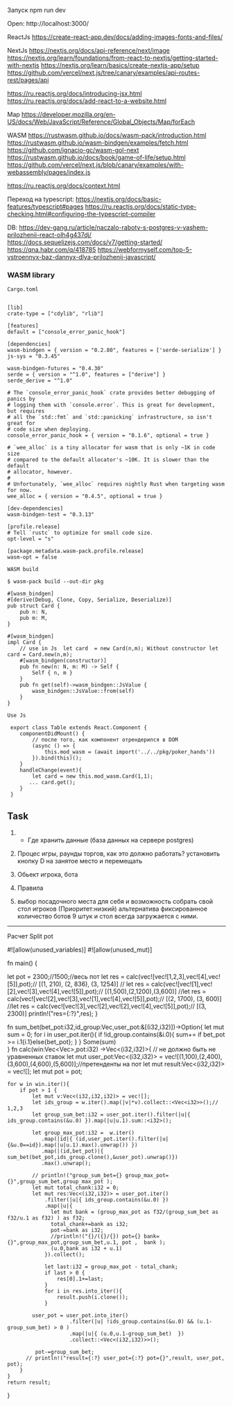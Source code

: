 
Запуск
npm run dev

Open: http://localhost:3000/


ReactJs
https://create-react-app.dev/docs/adding-images-fonts-and-files/

NextJs
https://nextjs.org/docs/api-reference/next/image
https://nextjs.org/learn/foundations/from-react-to-nextjs/getting-started-with-nextjs
https://nextjs.org/learn/basics/create-nextjs-app/setup
https://github.com/vercel/next.js/tree/canary/examples/api-routes-rest/pages/api

https://ru.reactjs.org/docs/introducing-jsx.html
https://ru.reactjs.org/docs/add-react-to-a-website.html


Map
https://developer.mozilla.org/en-US/docs/Web/JavaScript/Reference/Global_Objects/Map/forEach

WASM
https://rustwasm.github.io/docs/wasm-pack/introduction.html
https://rustwasm.github.io/wasm-bindgen/examples/fetch.html
https://github.com/ignacio-gc/wasm-gol-next
https://rustwasm.github.io/docs/book/game-of-life/setup.html
https://github.com/vercel/next.js/blob/canary/examples/with-webassembly/pages/index.js

https://ru.reactjs.org/docs/context.html

Переход на typescript:
https://nextjs.org/docs/basic-features/typescript#pages
https://ru.reactjs.org/docs/static-type-checking.html#configuring-the-typescript-compiler

DB:
https://dev-gang.ru/article/naczalo-raboty-s-postgres-v-vashem-prilozhenii-react-olh4g437dj/
https://docs.sequelizejs.com/docs/v7/getting-started/
https://qna.habr.com/q/418785
https://webformyself.com/top-5-vstroennyx-baz-dannyx-dlya-prilozhenij-javascript/

### WASM library

```
Cargo.toml


[lib]
crate-type = ["cdylib", "rlib"]

[features]
default = ["console_error_panic_hook"]

[dependencies]
wasm-bindgen = { version = "0.2.80", features = ['serde-serialize'] }
js-sys = "0.3.45"
 
wasm-bindgen-futures = "0.4.30"
serde = { version = "^1.0", features = ["derive"] }
serde_derive = "^1.0"

# The `console_error_panic_hook` crate provides better debugging of panics by
# logging them with `console.error`. This is great for development, but requires
# all the `std::fmt` and `std::panicking` infrastructure, so isn't great for
# code size when deploying.
console_error_panic_hook = { version = "0.1.6", optional = true }

# `wee_alloc` is a tiny allocator for wasm that is only ~1K in code size
# compared to the default allocator's ~10K. It is slower than the default
# allocator, however.
#
# Unfortunately, `wee_alloc` requires nightly Rust when targeting wasm for now.
wee_alloc = { version = "0.4.5", optional = true }

[dev-dependencies]
wasm-bindgen-test = "0.3.13"

[profile.release]
# Tell `rustc` to optimize for small code size.
opt-level = "s"

[package.metadata.wasm-pack.profile.release]
wasm-opt = false

```

```
WASM build

$ wasm-pack build --out-dir pkg
```

```
#[wasm_bindgen]  
#[derive(Debug, Clone, Copy, Serialize, Deserialize)]
pub struct Card {
    pub n: N,
    pub m: M,
}

#[wasm_bindgen]
impl Card {
    // use in Js  let card  = new Card(n,m); Without constructor let card = Card.new(n,m); 
    #[wasm_bindgen(constructor)]
    pub fn new(n: N, m: M) -> Self {
        Self { n, m }
    }
    pub fn get(self)->wasm_bindgen::JsValue {
        wasm_bindgen::JsValue::from(self)   
    }
}

```

```
Use Js 

 export class Table extends React.Component {
    componentDidMount() {
        // после того, как компонент отрендерился в DOM 
        (async () => {  
            this.mod_wasm = (await import('../../pkg/poker_hands'))
        }).bind(this)();
    }
    handleChange(event){
        let card = new this.mod_wasm.Card(1,1);
       ... card.get();
    }
 }

```

## Task

1. + Где хранить данные (база данных на сервере postgres)

2. Процес игры, раунды торгов, как это должно работать?
    установить кнопку D на занятое место и перемещать

3. Обьект игрока, бота

4. Правила

5. выбор посадочного места для себя и возможность собрать свой стол игроков (Приоритет:низкий)
   альтернатива фиксированное количество ботов 9 штук и стол всегда загружается с ними.



----------------------------------------------------------------------------------

Расчет Split pot

 #![allow(unused_variables)]
 #![allow(unused_mut)]
 
fn main() {
      
  let pot = 2300;//1500;//весь пот
  let res = calc(vec![vec![1,2,3],vec![4],vec![5]],pot);// [(1, 210), (2, 836), (3, 1254)]
  // let res = calc(vec![vec![1],vec![2],vec![3],vec![4],vec![5]],pot);// [(1,500),(2,1200),(3,600)]
  //let res = calc(vec![vec![2],vec![3],vec![1],vec![4],vec![5]],pot);// [(2, 1700), (3, 600)]
  //let res = calc(vec![vec![3],vec![2],vec![2],vec![4],vec![5]],pot);// [(3, 2300)]
   println!("res={:?}",res);
}
 
fn sum_bet(bet_pot:i32,id_group:Vec<i32>,user_pot:&[(i32,i32)])->Option<i32>{
 let mut sum = 0;
    for i in user_pot.iter(){
        if !id_group.contains(&i.0){
            sum+= if bet_pot >= i.1{i.1}else{bet_pot};
        }
    }
   Some(sum)   
}
fn calc(win:Vec<Vec<i32>>,pot:i32) ->Vec<(i32,i32)>{
// не должно быть не уравненных ставок
    let mut user_pot:Vec<(i32,i32)> = vec![(1,100),(2,400),(3,600),(4,600),(5,600)];//претенденты на пот
    let mut result:Vec<(i32,i32)> = vec![];
    let mut pot = pot;

     
    for w in win.iter(){
        if pot > 1 {
            let mut v:Vec<(i32,i32,i32)> = vec![];
            let ids_group = w.iter().map(|v|*v).collect::<Vec<i32>>();// 1,2,3
            let group_sum_bet:i32 = user_pot.iter().filter(|u|{ ids_group.contains(&u.0) }).map(|u|u.1).sum::<i32>();
          
            let group_max_pot:i32 =  w.iter()
               .map(|id|{ (id,user_pot.iter().filter(|u|{&u.0==id}).map(|u|u.1).max().unwrap()) })
               .map(|(id,bet_pot)|{ sum_bet(bet_pot,ids_group.clone(),&user_pot).unwrap()})
               .max().unwrap(); 
               
            // println!("group_sum_bet={} group_max_pot={}",group_sum_bet,group_max_pot );
            let mut total_chank:i32 = 0;
            let mut res:Vec<(i32,i32)> = user_pot.iter()
                .filter(|u|{ ids_group.contains(&u.0) })
                .map(|u|{ 
                  let mut bank = (group_max_pot as f32/(group_sum_bet as f32/u.1 as f32) ) as f32;
                  total_chank+=bank as i32;
                  pot-=bank as i32;
                  //println!("{}/({}/{}) pot={} bank={}",group_max_pot,group_sum_bet,u.1, pot ,  bank ); 
                  (u.0,bank as i32 + u.1) 
                }).collect();
                
                let last:i32 = group_max_pot - total_chank;
                if last > 0 {
                    res[0].1+=last;
                }
                for i in res.into_iter(){
                    result.push(i.clone());
                }
           
            user_pot = user_pot.into_iter()
                        .filter(|u| !ids_group.contains(&u.0) && (u.1-group_sum_bet) > 0 )
                        .map(|u|{ (u.0,u.1-group_sum_bet)  })
                        .collect::<Vec<(i32,i32)>>();
            
             pot-=group_sum_bet;
          // println!("result={:?} user_pot={:?} pot={}",result, user_pot, pot);
        }
    }
    return result;
    
}


 